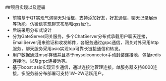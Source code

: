 ##项目实现以及逻辑
* 前端基于QT实现气泡聊天对话框，支持添加好友，好友通信，聊天记录展示等功能。仿微信实现聊天布局和qss优化。
*  后端采用分布式设计
*  分为GateServer网关服务，多个ChatServer分布式承载用户聊天连接，EmailServer用来验证和收发邮件，各服务通过grpc通信，网关对外采用http服务，聊天服务采用asio实现tcp可靠长链接通信和转发。
* 用户数据通过msql存储并且基于mysqlconnector手动封装连接池，包括redis连接池，以及grpc连接池等。
* 基于boost asio实现异步通信，通过连接池管理连接。单服务器支持8000连接，多服务器分布部署可支持1W~2W活跃用户。

